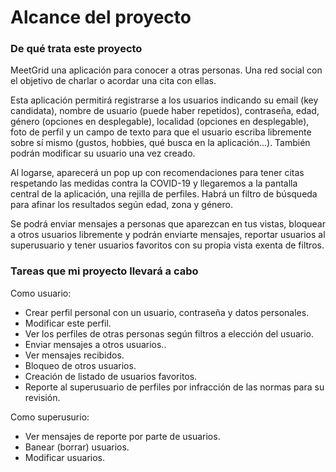 # Alcance del proyecto

### De qué trata este proyecto
MeetGrid una aplicación para conocer a otras personas. Una red social con el objetivo de charlar o acordar una cita con ellas.   


Esta aplicación permitirá registrarse a los usuarios indicando su email (key candidata), nombre de usuario (puede haber repetidos), contraseña, edad, género (opciones en desplegable), localidad (opciones en desplegable), foto de perfil y un campo de texto para que el usuario escriba libremente sobre sí mismo (gustos, hobbies, qué busca en la aplicación...). También podrán modificar su usuario una vez creado.


Al logarse, aparecerá un pop up con recomendaciones para tener citas respetando las medidas contra la COVID-19 y llegaremos a la pantalla central de la aplicación, una rejilla de perfiles. Habrá un filtro de búsqueda para afinar los resultados según edad, zona y género.


Se podrá enviar mensajes a personas que aparezcan en tus vistas, bloquear a otros usuarios libremente y podrán enviarte mensajes, reportar usuarios al superusuario y tener usuarios favoritos con su propia vista exenta de filtros.

### Tareas que mi proyecto llevará a cabo

Como usuario:
- Crear perfil personal con un usuario, contraseña y datos personales.
- Modificar este perfil.
- Ver los perfiles de otras personas según filtros a elección del usuario.
- Enviar mensajes a otros usuarios..
- Ver mensajes recibidos.
- Bloqueo de otros usuarios.
- Creación de listado de usuarios favoritos.
- Reporte al superusuario de perfiles por infracción de las normas para su revisión.

Como superusurio:
- Ver mensajes de reporte por parte de usuarios.
- Banear (borrar) usuarios.
- Modificar usuarios.



